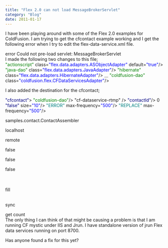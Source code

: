 ```yaml
---
title: "Flex 2.0 can not load MessageBrokerServlet"
category: "Blog"
date: 2011-01-17
---
```



I have been playing around with some of the Flex 2.0 examples for ColdFusion. I am trying to get the cfcontact example working and I get the following error when I try to edit the flex-data-service.xml file.

<div class="code">error Could not pre-load servlet: MessageBrokerServlet</div> I made the following two changes to this file;<div class="code"><font color="GREEN"><adapters></font>  
 <font color="GREEN"><adapter-definition id=<font color="BLUE">"actionscript"</font> class=<font color="BLUE">"flex.data.adapters.ASObjectAdapter"</font> default=<font color="BLUE">"true"</font>/></font>  
 <font color="GREEN"><adapter-definition id=<font color="BLUE">"java-dao"</font> class=<font color="BLUE">"flex.data.adapters.JavaAdapter"</font>/></font>  
 <font color="GREEN"><adapter-definition id=<font color="BLUE">"hibernate"</font> class=<font color="BLUE">"flex.data.adapters.HibernateAdapter"</font>/></font>  
 <font color="GRAY">_<!-- Uncomment this if you want to use the ColdFusion Data Services Adapter -->_</font>  
 <font color="GREEN"><adapter-definition id=<font color="BLUE">"coldfusion-dao"</font> class=<font color="BLUE">"coldfusion.flex.CFDataServicesAdapter"</font>/></font>  

 <font color="GREEN"></adapters></font></div>
I also added the destination for the cfcontact;

<div class="code"><font color="NAVY"><destination id=<font color="BLUE">"cfcontact"</font>></font>   
 <font color="GREEN"><adapter ref=<font color="BLUE">"coldfusion-dao"</font>/></font>   
 <channels>   
 <channel ref=<font color="BLUE">"cf-dataservice-rtmp"</font> />   
 </channels>   
 <font color="NAVY"><properties></font>   
 <font color="NAVY"><metadata></font>   
 <font color="NAVY"><identity property=<font color="BLUE">"contactId"</font>/></font>   
 <font color="NAVY"></metadata></font>   
 <font color="NAVY"><network></font>   
 <font color="NAVY"><font color="FF8000"><session-timeout></font></font>0<font color="NAVY"><font color="FF8000"></session-timeout></font></font>   
 <font color="NAVY"><paging enabled=<font color="BLUE">"false"</font> size=<font color="BLUE">"10"</font>/></font>   
 <font color="TEAL"><throttle-inbound policy=<font color="BLUE">"ERROR"</font> max-frequency=<font color="BLUE">"500"</font>/></font>   
 <font color="TEAL"><throttle-outbound policy=<font color="BLUE">"REPLACE"</font> max-frequency=<font color="BLUE">"500"</font>/></font>   
 <font color="NAVY"></network></font>   
 <font color="NAVY"><font color="FF8000"><server></font></font>   
 <font color="GREEN"><assembler></font>   

 <font color="NAVY"><component></font>samples.contact.ContactAssembler<font color="NAVY"></component></font>   

 <font color="NAVY"><hostname></font>localhost<font color="NAVY"></hostname></font>   

 <font color="GREEN"><access></font>   

 <font color="NAVY"><method-access-level></font>remote<font color="NAVY"></method-access-level></font>   
 <font color="GREEN"></access></font>   

 <font color="NAVY"><property-case></font>   

 <font color="NAVY"><font color="FF8000"><force-cfc-lowercase></font></font>false<font color="NAVY"><font color="FF8000"></force-cfc-lowercase></font></font>   

 <font color="NAVY"><font color="FF8000"><force-query-lowercase></font></font>false<font color="NAVY"><font color="FF8000"></force-query-lowercase></font></font>   

 <font color="NAVY"><font color="FF8000"><force-struct-lowercase></font></font>false<font color="NAVY"><font color="FF8000"></force-struct-lowercase></font></font>   
 <font color="NAVY"></property-case></font>   
 <font color="GREEN"></assembler></font>   

 <font color="FF8000"><fill-method></font>   
 <font color="NAVY"><name></font>fill<font color="NAVY"></name></font>   
 <font color="FF8000"></fill-method></font>   

 <font color="NAVY"><sync-method></font>   
 <font color="NAVY"><name></font>sync<font color="NAVY"></name></font>   
 <font color="NAVY"></sync-method></font>   

 <get-method>   
 <font color="NAVY"><name></font>get<font color="NAVY"></name></font>   
 </get-method>   

 <count-method>   
 <font color="NAVY"><name></font>count<font color="NAVY"></name></font>   
 </count-method>   
 <font color="NAVY"><font color="FF8000"></server></font></font>   
 <font color="NAVY"></properties></font>   
 <font color="NAVY"></destination></font></div>
The only thing I can think of that might be causing a problem is that I am running CF mystic under IIS and Jrun. I have standalone version of jrun Flex data services running on port 8700.

Has anyone found a fix for this yet?